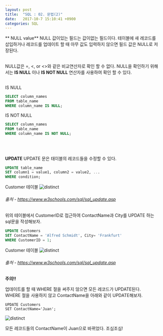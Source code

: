 ```yaml
---
layout: post
title:  "SQL : 02. 문법(2)"
date:   2017-10-7 15:10:41 +0900
categories: SQL
---
```



** NULL value** NULL 값이있는 필드는 값이없는 필드이다. 테이블에 새 레코드를 삽입하거나 레코드를 업데이트 할 때 아무 값도 입력하지 않으면 필드 값은 NULL로 저장된다.<br><br>

NULL값은 =, <, or <>와 같은 비교연산자로 확인 할 수 없다. NULL을 확인하기 위해서는 **IS NULL** 이나 **IS NOT NULL** 연산자를 사용하여 확인 할 수 있다.<br><br>

IS NULL

```	sql
SELECT column_names
FROM table_name
WHERE column_name IS NULL;
```

IS NOT NULL

```sql
SELECT column_names
FROM table_name
WHERE column_name IS NOT NULL;
```

<br><br>

**UPDATE** UPDATE 문은 태이블의 레코드들을 수정할 수 있다.

```sql
UPDATE table_name
SET column1 = value1, column2 = value2, ...
WHERE condition;
```

Customer 테이블
![distinct](../../../../assets/media/images/sql-003/update00.png)

###### 출처 - https://www.w3schools.com/sql/sql_update.asp

위의 테이블에서 CustomerID로 접근하여 ContactName과 City를 UPDATE 하는 sql문을 작성해보자.

```sql
UPDATE Customers
SET ContactName = 'Alfred Schmidt', City= 'Frankfurt'
WHERE CustomerID = 1;
```

Customer 테이블
![distinct](../../../../assets/media/images/sql-003/update01.png)

###### 출처 - https://www.w3schools.com/sql/sql_update.asp

**주의!!**

업데이트를 할 때 WHERE 절을 써주지 않으면 모든 레코드가 UPDATE된다.<br>
WHERE 절을 사용하지 않고 ContactName을 아래와 같이 UPDATE해보자.

```
UPDATE Customers
SET ContactName='Juan';
```

![distinct](../../../../assets/media/images/sql-003/update03.png)

모든 레코드들의 ContactName이 Juan으로 바뀌었다. 조심조심!
<br><br>



